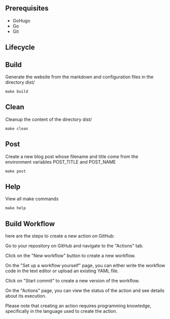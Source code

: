 ## Prerequisites
- GoHugo
- Go
- Git

## Lifecycle

## Build
Generate the website from the markdown and configuration files in the directory dist/

    make build

## Clean
Cleanup the content of the directory dist/

    make clean


## Post
Create a new blog post whose filename and title come from the environment variables POST_TITLE and POST_NAME

    make post

## Help
View all make commands

    make help

## Build Workflow
here are the steps to create a new action on GitHub:

Go to your repository on GitHub and navigate to the "Actions" tab.

Click on the "New workflow" button to create a new workflow.

On the "Set up a workflow yourself" page, you can either write the workflow code in the text editor or upload an existing YAML file.

Click on "Start commit" to create a new version of the workflow.

On the "Actions" page, you can view the status of the action and see details about its execution.

Please note that creating an action requires programming knowledge, specifically in the language used to create the action.